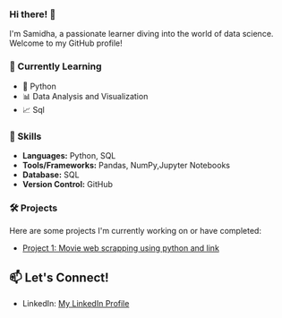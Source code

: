 ### Hi there! 👋

I'm Samidha, a passionate learner diving into the world of data science. Welcome to my GitHub profile!

### 🌱 Currently Learning
- 🐍 Python
- 📊 Data Analysis and Visualization
- 📈 Sql

### 🚀 Skills

- **Languages:** Python, SQL
- **Tools/Frameworks:** Pandas, NumPy,Jupyter Notebooks
- **Database:** SQL
- **Version Control:** GitHub

### 🛠️ Projects

Here are some projects I'm currently working on or have completed:

- [Project 1: Movie web scrapping using python and link](https://github.com/SamidhaTandel/themoviedb_WebScrapping_Project.git)




## 📫 Let's Connect!

- LinkedIn: [My LinkedIn Profile](https://www.linkedin.com/in/samidha-tandel-636749144/)

